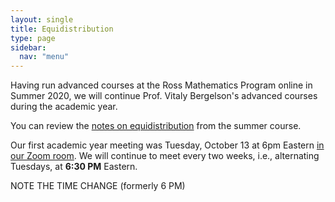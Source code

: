 ```yaml
---
layout: single
title: Equidistribution
type: page
sidebar:
  nav: "menu"
---
```


Having run advanced courses at the Ross Mathematics Program online in
Summer 2020, we will continue Prof. Vitaly Bergelson's advanced
courses during the academic year.

You can review the [notes on equidistribution](./Equidistribution_Notes.pdf)
from the summer course.

Our first academic year meeting was Tuesday, October 13 at 6pm Eastern
[in our Zoom
room](https://zoom.us/my/rossmath?pwd=R2dSMG1ETDltRVNGT2tvT1hDcEg5dz09).
We will continue to meet every two weeks, i.e., alternating Tuesdays,
at **6:30 PM** Eastern.

NOTE THE TIME CHANGE (formerly 6 PM)
